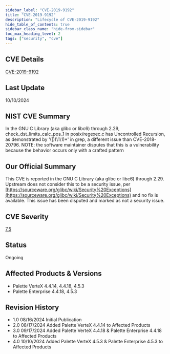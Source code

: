 ```yaml
---
sidebar_label: "CVE-2019-9192"
title: "CVE-2019-9192"
description: "Lifecycle of CVE-2019-9192"
hide_table_of_contents: true
sidebar_class_name: "hide-from-sidebar"
toc_max_heading_level: 2
tags: ["security", "cve"]
---
```


## CVE Details

[CVE-2019-9192](https://nvd.nist.gov/vuln/detail/CVE-2019-9192)

## Last Update

10/10/2024

## NIST CVE Summary

In the GNU C Library (aka glibc or libc6) through 2.29, check_dst_limits_calc_pos_1 in posix/regexec.c has Uncontrolled
Recursion, as demonstrated by '(|)(\\1\\1)\*' in grep, a different issue than CVE-2018-20796. NOTE: the software
maintainer disputes that this is a vulnerability because the behavior occurs only with a crafted pattern

## Our Official Summary

This CVE is reported in the GNU C Library (aka glibc or libc6) through 2.29. Upstream does not consider this to be a
security issue, per
[https://sourceware.org/glibc/wiki/Security%20Exceptions](https://sourceware.org/glibc/wiki/Security%20Exceptions) and
no fix is available. This issue has been disputed and marked as not a security issue.

## CVE Severity

[7.5](https://nvd.nist.gov/vuln/detail/CVE-2019-9192)

## Status

Ongoing

## Affected Products & Versions

- Palette VerteX 4.4.14, 4.4.18, 4.5.3
- Palette Enterprise 4.4.18, 4.5.3

## Revision History

- 1.0 08/16/2024 Initial Publication
- 2.0 08/17/2024 Added Palette VerteX 4.4.14 to Affected Products
- 3.0 09/17/2024 Added Palette VerteX 4.4.18 & Palette Enterprise 4.4.18 to Affected Products
- 4.0 10/10/2024 Added Palette VerteX 4.5.3 & Palette Enterprise 4.5.3 to Affected Products
